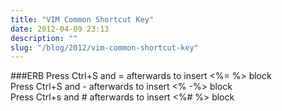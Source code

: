 ```yaml
---
title: "VIM Common Shortcut Key"
date: 2012-04-09 23:13
description: ""
slug: "/blog/2012/vim-common-shortcut-key"
---
```


###ERB
Press Ctrl+S and = afterwards to insert <%= %> block  
Press Ctrl+S and - afterwards to insert <% -%> block  
Press Ctrl+s and # afterwards to insert <%# %> block
